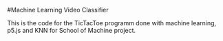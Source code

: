 #Machine Learning Video Classifier

This is the code for the TicTacToe programm done with machine learning, p5.js and KNN for School of Machine project.

